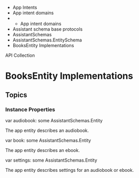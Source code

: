 

- App Intents
- App intent domains
- 
  - App intent domains
- Assistant schema base protocols
- AssistantSchemas
- AssistantSchemas.EntitySchema
-  BooksEntity Implementations 

API Collection

# BooksEntity Implementations

## Topics

### Instance Properties

var audiobook: some AssistantSchemas.Entity

The app entity describes an audiobook.

var book: some AssistantSchemas.Entity

The app entity describes an ebook.

var settings: some AssistantSchemas.Entity

The app entity describes settings for an audiobook or ebook.

